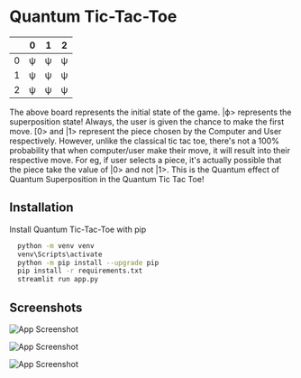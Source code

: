 # Quantum Tic-Tac-Toe

|   | 0 | 1 | 2 | 
| - | - | - | - |
| 0 | ψ | ψ | ψ |
| 1 | ψ | ψ | ψ |
| 2 | ψ | ψ | ψ |

The above board represents the initial state of the game. |ф> represents the superposition state! Always, the user is given the chance to make the first move. [0> and |1> represent the piece chosen by the Computer and User respectively. However, unlike the classical tic tac toe, there's not a 100% probability that when computer/user make their move, it will result into their respective move. For eg, if user selects a piece, it's actually possible that the piece take the value of |0> and not |1>. This is the Quantum effect of Quantum Superposition in the Quantum Tic Tac Toe!
## Installation

Install Quantum Tic-Tac-Toe with pip

```bash
  python -m venv venv
  venv\Scripts\activate
  python -m pip install --upgrade pip
  pip install -r requirements.txt
  streamlit run app.py
```
    
## Screenshots

![App Screenshot](https://smartmatt.pl/github/Quantum%20Tic-Tac-Toe/Quantum%20Tic-Tac-Toe%20Game.png)

![App Screenshot](https://smartmatt.pl/github/Quantum%20Tic-Tac-Toe/Quantum%20Tic-Tac-Toe%20Won.png)

![App Screenshot](https://smartmatt.pl/github/Quantum%20Tic-Tac-Toe/Quantum%20Tic-Tac-Toe%20Lose.png)

